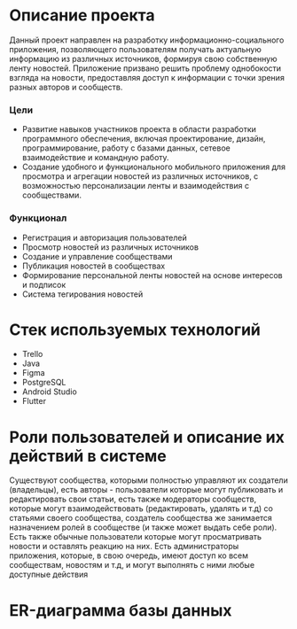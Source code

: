 # Описание проекта
Данный проект направлен на разработку информационно-социального приложения, позволяющего пользователям получать актуальную информацию из различных источников, формируя свою собственную ленту новостей. Приложение призвано решить проблему однобокости взгляда на новости, предоставляя доступ к информации с точки зрения разных авторов и сообществ.

### Цели
- Развитие навыков участников проекта в области разработки программного обеспечения, включая проектирование, дизайн, программирование, работу с базами данных, сетевое взаимодействие и командную работу.
- Создание удобного и функционального мобильного приложения для просмотра и агрегации новостей из различных источников, с возможностью персонализации ленты и взаимодействия с сообществами.

### Функционал
- Регистрация и авторизация пользователей
- Просмотр новостей из различных источников
- Создание и управление сообществами
- Публикация новостей в сообществах
- Формирование персональной ленты новостей на основе интересов и подписок
- Система тегирования новостей

# Стек используемых технологий
- Trello
- Java
- Figma
- PostgreSQL
- Android Studio
- Flutter

# Роли пользователей и описание их действий в системе 
Существуют сообщества, которыми полностью управляют их создатели (владельцы), есть авторы - пользователи которые могут публиковать и редактировать свои статьи, есть также модераторы сообществ, которые могут взаимодействовать (редактировать, удалять и т.д) со статьями своего сообщества, создатель сообщества же занимается назначением ролей в сообществе (и также может выдать себе роли). Есть также обычные пользователи которые могут просматривать новости и оставлять реакцию на них. Есть администраторы приложения, которые, в свою очередь, имеют доступ ко всем сообществам, новостям и т.д, и могут выполнять с ними любые доступные действия

# ER-диаграмма базы данных
